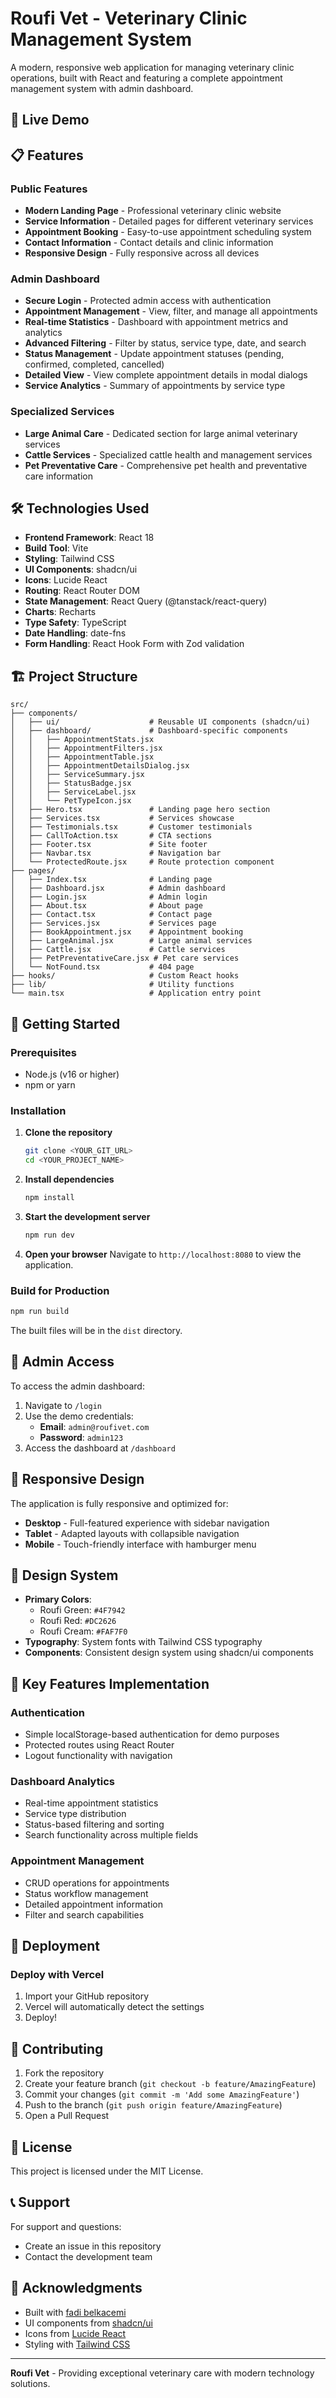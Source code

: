 
# Roufi Vet - Veterinary Clinic Management System

A modern, responsive web application for managing veterinary clinic operations, built with React and featuring a complete appointment management system with admin dashboard.

## 🚀 Live Demo



## 📋 Features

### Public Features
- **Modern Landing Page** - Professional veterinary clinic website
- **Service Information** - Detailed pages for different veterinary services
- **Appointment Booking** - Easy-to-use appointment scheduling system
- **Contact Information** - Contact details and clinic information
- **Responsive Design** - Fully responsive across all devices

### Admin Dashboard
- **Secure Login** - Protected admin access with authentication
- **Appointment Management** - View, filter, and manage all appointments
- **Real-time Statistics** - Dashboard with appointment metrics and analytics
- **Advanced Filtering** - Filter by status, service type, date, and search
- **Status Management** - Update appointment statuses (pending, confirmed, completed, cancelled)
- **Detailed View** - View complete appointment details in modal dialogs
- **Service Analytics** - Summary of appointments by service type

### Specialized Services
- **Large Animal Care** - Dedicated section for large animal veterinary services
- **Cattle Services** - Specialized cattle health and management services
- **Pet Preventative Care** - Comprehensive pet health and preventative care information

## 🛠️ Technologies Used

- **Frontend Framework**: React 18
- **Build Tool**: Vite
- **Styling**: Tailwind CSS
- **UI Components**: shadcn/ui
- **Icons**: Lucide React
- **Routing**: React Router DOM
- **State Management**: React Query (@tanstack/react-query)
- **Charts**: Recharts
- **Type Safety**: TypeScript
- **Date Handling**: date-fns
- **Form Handling**: React Hook Form with Zod validation

## 🏗️ Project Structure

```
src/
├── components/
│   ├── ui/                    # Reusable UI components (shadcn/ui)
│   ├── dashboard/             # Dashboard-specific components
│   │   ├── AppointmentStats.jsx
│   │   ├── AppointmentFilters.jsx
│   │   ├── AppointmentTable.jsx
│   │   ├── AppointmentDetailsDialog.jsx
│   │   ├── ServiceSummary.jsx
│   │   ├── StatusBadge.jsx
│   │   ├── ServiceLabel.jsx
│   │   └── PetTypeIcon.jsx
│   ├── Hero.tsx               # Landing page hero section
│   ├── Services.tsx           # Services showcase
│   ├── Testimonials.tsx       # Customer testimonials
│   ├── CallToAction.tsx       # CTA sections
│   ├── Footer.tsx             # Site footer
│   ├── Navbar.tsx             # Navigation bar
│   └── ProtectedRoute.jsx     # Route protection component
├── pages/
│   ├── Index.tsx              # Landing page
│   ├── Dashboard.jsx          # Admin dashboard
│   ├── Login.jsx              # Admin login
│   ├── About.tsx              # About page
│   ├── Contact.tsx            # Contact page
│   ├── Services.jsx           # Services page
│   ├── BookAppointment.jsx    # Appointment booking
│   ├── LargeAnimal.jsx        # Large animal services
│   ├── Cattle.jsx             # Cattle services
│   ├── PetPreventativeCare.jsx # Pet care services
│   └── NotFound.tsx           # 404 page
├── hooks/                     # Custom React hooks
├── lib/                       # Utility functions
└── main.tsx                   # Application entry point
```

## 🚀 Getting Started

### Prerequisites

- Node.js (v16 or higher)
- npm or yarn

### Installation

1. **Clone the repository**
   ```bash
   git clone <YOUR_GIT_URL>
   cd <YOUR_PROJECT_NAME>
   ```

2. **Install dependencies**
   ```bash
   npm install
   ```

3. **Start the development server**
   ```bash
   npm run dev
   ```

4. **Open your browser**
   Navigate to `http://localhost:8080` to view the application.

### Build for Production

```bash
npm run build
```

The built files will be in the `dist` directory.

## 🔐 Admin Access

To access the admin dashboard:

1. Navigate to `/login`
2. Use the demo credentials:
   - **Email**: `admin@roufivet.com`
   - **Password**: `admin123`
3. Access the dashboard at `/dashboard`

## 📱 Responsive Design

The application is fully responsive and optimized for:
- **Desktop** - Full-featured experience with sidebar navigation
- **Tablet** - Adapted layouts with collapsible navigation
- **Mobile** - Touch-friendly interface with hamburger menu

## 🎨 Design System

- **Primary Colors**: 
  - Roufi Green: `#4F7942`
  - Roufi Red: `#DC2626`
  - Roufi Cream: `#FAF7F0`
- **Typography**: System fonts with Tailwind CSS typography
- **Components**: Consistent design system using shadcn/ui components

## 🔧 Key Features Implementation

### Authentication
- Simple localStorage-based authentication for demo purposes
- Protected routes using React Router
- Logout functionality with navigation

### Dashboard Analytics
- Real-time appointment statistics
- Service type distribution
- Status-based filtering and sorting
- Search functionality across multiple fields

### Appointment Management
- CRUD operations for appointments
- Status workflow management
- Detailed appointment information
- Filter and search capabilities

## 🚀 Deployment



### Deploy with Vercel
1. Import your GitHub repository
2. Vercel will automatically detect the settings
3. Deploy!

## 🤝 Contributing

1. Fork the repository
2. Create your feature branch (`git checkout -b feature/AmazingFeature`)
3. Commit your changes (`git commit -m 'Add some AmazingFeature'`)
4. Push to the branch (`git push origin feature/AmazingFeature`)
5. Open a Pull Request

## 📄 License

This project is licensed under the MIT License.

## 📞 Support

For support and questions:
- Create an issue in this repository
- Contact the development team


## 🙏 Acknowledgments

- Built with [fadi belkacemi](https://fadibelkacemi.pro/) 
- UI components from [shadcn/ui](https://ui.shadcn.com/)
- Icons from [Lucide React](https://lucide.dev/)
- Styling with [Tailwind CSS](https://tailwindcss.com/)

---

**Roufi Vet** - Providing exceptional veterinary care with modern technology solutions.
